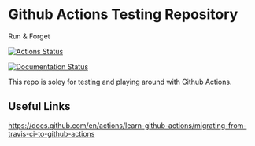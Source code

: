 # Github Actions Testing Repository

Run & Forget

[![Actions Status](https://github.com/vkresch/actions-test/workflows/CI/badge.svg)](https://github.com/vkresch/actions-test/actions)

[![Documentation Status](https://github.com/vkresch/actions-test/workflows/Documentation/badge.svg)](https://github.com/vkresch/actions-test/actions)

This repo is soley for testing and playing around with Github Actions.

## Useful Links

https://docs.github.com/en/actions/learn-github-actions/migrating-from-travis-ci-to-github-actions